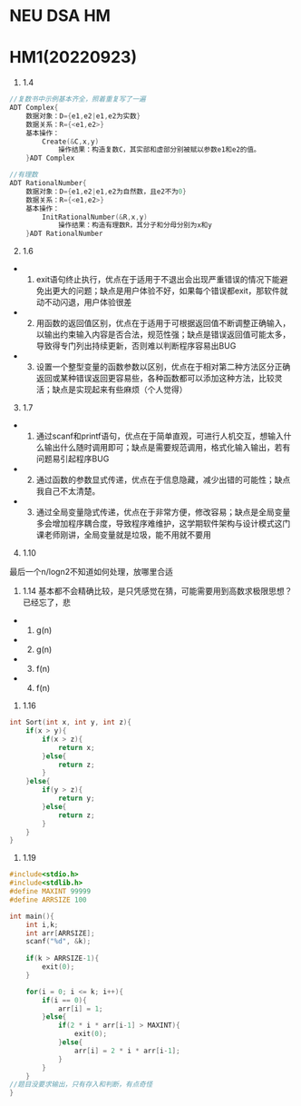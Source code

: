 # NEU DSA HM
# HM1(20220923)

1. 1.4

``` C
//复数书中示例基本齐全，照着重复写了一遍
ADT Complex{
	数据对象：D={e1,e2|e1,e2为实数}
	数据关系：R={<e1,e2>}
	基本操作：
		Create(&C,x,y)
            操作结果：构造复数C，其实部和虚部分别被赋以参数e1和e2的值。
	}ADT Complex

//有理数
ADT RationalNumber{
	数据对象：D={e1,e2|e1,e2为自然数，且e2不为0}
	数据关系：R={<e1,e2>}
	基本操作：
		InitRationalNumber(&R,x,y)
            操作结果：构造有理数R，其分子和分母分别为x和y
	}ADT RationalNumber
```

2. 1.6
* 1. exit语句终止执行，优点在于适用于不退出会出现严重错误的情况下能避免出更大的问题；缺点是用户体验不好，如果每个错误都exit，那软件就动不动闪退，用户体验很差
* 2. 用函数的返回值区别，优点在于适用于可根据返回值不断调整正确输入，以输出约束输入内容是否合法，规范性强；缺点是错误返回值可能太多，导致得专门列出持续更新，否则难以判断程序容易出BUG
* 3. 设置一个整型变量的函数参数以区别，优点在于相对第二种方法区分正确返回或某种错误返回更容易些，各种函数都可以添加这种方法，比较灵活；缺点是实现起来有些麻烦（个人觉得）

3. 1.7
* 1. 通过scanf和printf语句，优点在于简单直观，可进行人机交互，想输入什么输出什么随时调用即可；缺点是需要规范调用，格式化输入输出，若有问题易引起程序BUG
* 2. 通过函数的参数显式传递，优点在于信息隐藏，减少出错的可能性；缺点我自己不太清楚。
* 3. 通过全局变量隐式传递，优点在于非常方便，修改容易；缺点是全局变量多会增加程序耦合度，导致程序难维护，这学期软件架构与设计模式这门课老师刚讲，全局变量就是垃圾，能不用就不要用

4. 1.10

最后一个n/logn2不知道如何处理，放哪里合适

1. 1.14
基本都不会精确比较，是只凭感觉在猜，可能需要用到高数求极限思想？已经忘了，悲
* 1. g(n)
* 2. g(n)
* 3. f(n)
* 4. f(n)

1. 1.16
``` C
int Sort(int x, int y, int z){
    if(x > y){
        if(x > z){
            return x;
        }else{
            return z;
        }
    }else{
        if(y > z){
            return y;
        }else{
            return z;
        }
    }
}
```

1. 1.19
``` C
#include<stdio.h>
#include<stdlib.h>
#define MAXINT 99999
#define ARRSIZE 100

int main(){
	int i,k;
	int arr[ARRSIZE];
    scanf("%d", &k);
	
    if(k > ARRSIZE-1){
        exit(0);
    }

	for(i = 0; i <= k; i++){
		if(i == 0){
            arr[i] = 1;
        }else{
		    if(2 * i * arr[i-1] > MAXINT){
                exit(0);
            }else{
                arr[i] = 2 * i * arr[i-1];
            }
		}
	}
//题目没要求输出，只有存入和判断，有点奇怪
}
```